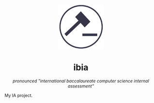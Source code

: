 <h4 align="center">
    <img width="150" height="150" src="src/main/resources/images/ibia-logo-gh.png"/>
</h4>
<h1 align="center">ibia</h1>
<p align="center"><em>pronounced "international baccalaureate computer science internal assessment"</em></p>

My IA project.
